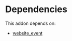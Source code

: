 # Dependencies

This addon depends on:

- [website_event](https://github.com/bringout/oca-ocb-website)
